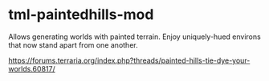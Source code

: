 # tml-paintedhills-mod
Allows generating worlds with painted terrain. Enjoy uniquely-hued environs that now stand apart from one another.

https://forums.terraria.org/index.php?threads/painted-hills-tie-dye-your-worlds.60817/
